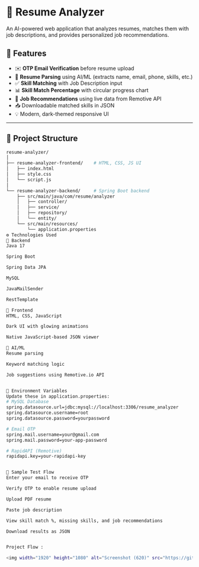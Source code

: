 # 🧠 Resume Analyzer

An AI-powered web application that analyzes resumes, matches them with job descriptions, and provides personalized job recommendations.

## 🚀 Features

- ✉️ **OTP Email Verification** before resume upload
- 📄 **Resume Parsing** using AI/ML (extracts name, email, phone, skills, etc.)
- ✅ **Skill Matching** with Job Description input
- 📊 **Skill Match Percentage** with circular progress chart
- 💼 **Job Recommendations** using live data from Remotive API
- 📥 Downloadable matched skills in JSON
- 💡 Modern, dark-themed responsive UI

---

## 📁 Project Structure

```bash
resume-analyzer/
│
├── resume-analyzer-frontend/    # HTML, CSS, JS UI
│   ├── index.html
│   ├── style.css
│   └── script.js
│
└── resume-analyzer-backend/     # Spring Boot backend
    ├── src/main/java/com/resume/analyzer
    │   ├── controller/
    │   ├── service/
    │   ├── repository/
    │   └── entity/
    └── src/main/resources/
        └── application.properties
⚙️ Technologies Used
🔧 Backend
Java 17

Spring Boot

Spring Data JPA

MySQL

JavaMailSender

RestTemplate

🎨 Frontend
HTML, CSS, JavaScript

Dark UI with glowing animations

Native JavaScript-based JSON viewer

🤖 AI/ML
Resume parsing

Keyword matching logic

Job suggestions using Remotive.io API


🔐 Environment Variables
Update these in application.properties:
# MySQL Database
spring.datasource.url=jdbc:mysql://localhost:3306/resume_analyzer
spring.datasource.username=root
spring.datasource.password=yourpassword

# Email OTP
spring.mail.username=your@gmail.com
spring.mail.password=your-app-password

# RapidAPI (Remotive)
rapidapi.key=your-rapidapi-key


🧪 Sample Test Flow
Enter your email to receive OTP

Verify OTP to enable resume upload

Upload PDF resume

Paste job description

View skill match %, missing skills, and job recommendations

Download results as JSON


Project Flow :

<img width="1920" height="1080" alt="Screenshot (620)" src="https://github.com/user-attachments/assets/d1eb8108-a7ce-491e-a56d-277f289858e7" />
